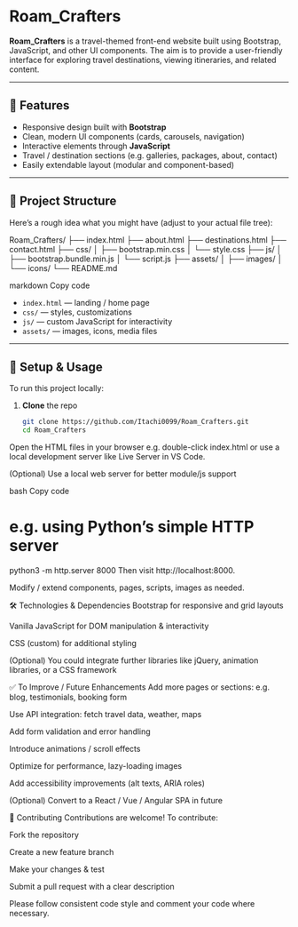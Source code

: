 # Roam_Crafters

**Roam_Crafters** is a travel-themed front-end website built using Bootstrap, JavaScript, and other UI components. The aim is to provide a user-friendly interface for exploring travel destinations, viewing itineraries, and related content.

---

## 🧭 Features

- Responsive design built with **Bootstrap**  
- Clean, modern UI components (cards, carousels, navigation)  
- Interactive elements through **JavaScript**  
- Travel / destination sections (e.g. galleries, packages, about, contact)  
- Easily extendable layout (modular and component-based)

---

## 📂 Project Structure

Here’s a rough idea what you might have (adjust to your actual file tree):

Roam_Crafters/
├── index.html
├── about.html
├── destinations.html
├── contact.html
├── css/
│ ├── bootstrap.min.css
│ └── style.css
├── js/
│ ├── bootstrap.bundle.min.js
│ └── script.js
├── assets/
│ ├── images/
│ └── icons/
└── README.md

markdown
Copy code

- `index.html` — landing / home page  
- `css/` — styles, customizations  
- `js/` — custom JavaScript for interactivity  
- `assets/` — images, icons, media files  

---

## 🚀 Setup & Usage

To run this project locally:

1. **Clone** the repo  
   ```bash
   git clone https://github.com/Itachi0099/Roam_Crafters.git
   cd Roam_Crafters
Open the HTML files in your browser
e.g. double-click index.html or use a local development server like Live Server in VS Code.

(Optional) Use a local web server for better module/js support

bash
Copy code
# e.g. using Python’s simple HTTP server
python3 -m http.server 8000
Then visit http://localhost:8000.

Modify / extend components, pages, scripts, images as needed.

🛠️ Technologies & Dependencies
Bootstrap for responsive and grid layouts

Vanilla JavaScript for DOM manipulation & interactivity

CSS (custom) for additional styling

(Optional) You could integrate further libraries like jQuery, animation libraries, or a CSS framework

✅ To Improve / Future Enhancements
Add more pages or sections: e.g. blog, testimonials, booking form

Use API integration: fetch travel data, weather, maps

Add form validation and error handling

Introduce animations / scroll effects

Optimize for performance, lazy-loading images

Add accessibility improvements (alt texts, ARIA roles)

(Optional) Convert to a React / Vue / Angular SPA in future

👥 Contributing
Contributions are welcome! To contribute:

Fork the repository

Create a new feature branch

Make your changes & test

Submit a pull request with a clear description

Please follow consistent code style and comment your code where necessary.
